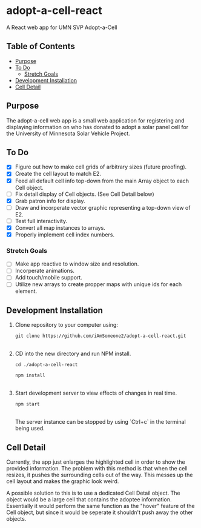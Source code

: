 # adopt-a-cell-react <!-- omit in toc -->
A React web app for UMN SVP Adopt-a-Cell

## Table of Contents <!-- omit in toc -->
- [Purpose](#purpose)
- [To Do](#to-do)
  - [Stretch Goals](#stretch-goals)
- [Development Installation](#development-installation)
- [Cell Detail](#cell-detail)

## Purpose
The adopt-a-cell web app is a small web application for registering and displaying information on who has donated to adopt a solar panel cell for the University of Minnesota Solar Vehicle Project.

## To Do
- [x] Figure out how to make cell grids of arbitrary sizes (future proofing).
- [x] Create the cell layout to match E2.
- [x] Feed all default cell info top-down from the main Array object to each Cell object.
- [ ] Fix detail display of Cell objects. (See Cell Detail below)
- [x] Grab patron info for display.
- [ ] Draw and incorperate vector graphic representing a top-down view of E2.
- [ ] Test full interactivity.
- [x] Convert all map instances to arrays.
- [x] Properly implement cell index numbers.

### Stretch Goals
- [ ] Make app reactive to window size and resolution.
- [ ] Incorperate animations.
- [ ] Add touch/mobile support.
- [ ] Utilize new arrays to create propper maps with unique ids for each element.

## Development Installation
1. Clone repository to your computer using:
   <br>
    ```
    git clone https://github.com/iAmSomeone2/adopt-a-cell-react.git
    ```
    <br>
2. CD into the new directory and run NPM install.
   <br>
   ```
   cd ./adopt-a-cell-react
   ```
   ```
   npm install
   ```
   <br>
3. Start development server to view effects of changes in real time.
   <br>
   ```
   npm start
   ```
   <br>
   The server instance can be stopped by using `Ctrl+c` in the terminal being used.

## Cell Detail
<p>
    Currently, the app just enlarges the highlighted cell in order to show the provided information.
    The problem with this method is that when the cell resizes, it pushes the surrounding cells out of
    the way. This messes up the cell layout and makes the graphic look weird. 
</p>
<p>
    A possible solution to this is to use a dedicated Cell Detail object. The object would be a large cell that contains
    the adoptee information. Essentially it would perform the same function as the "hover" feature of the Cell object,
    but since it would be seperate it shouldn't push away the other objects. 
</p>
